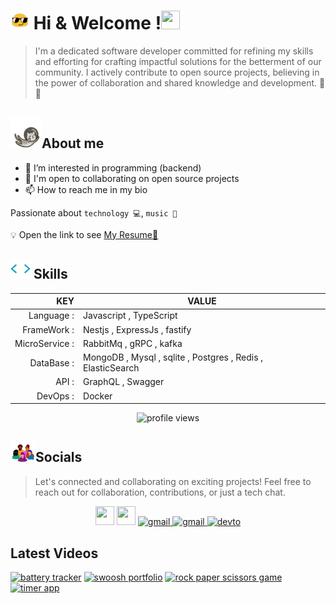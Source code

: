 <p><h1><img  width="30px" height="30px" src="./img/emoji.gif" > Hi & Welcome !<img width="30px" height="30px" src="https://user-images.githubusercontent.com/18350557/176309783-0785949b-9127-417c-8b55-ab5a4333674e.gif" alt=""></h1></p>

> I'm a dedicated software developer committed for refining my skills and efforting for crafting impactful solutions for the betterment of our community. I actively contribute to open source projects, believing in the power of collaboration and shared knowledge and development. 🍵🍪


<p align="left">
    <h2><img width="50px" height="50px" src="./img/astronautCat.gif" alt="cat">About me</h2>
</p>

- 👀 I’m interested in programming (backend)
- 🤝 I'm open to collaborating on open source projects
- 📫 How to reach me in my bio

 Passionate about `technology 💻`, `music 🎸`

 💡 Open the link to see <a href="">My Resume📃</a>

 <!-- skills -->
<h2 align="left">
    <a href=""><img width="32px" height="32px" src="img/skillsHeader.webp" alt="skills"></a> Skills
</h2>


| KEY           |                                            VALUE            |
|--------------:|-------------------------------------------------------------|
| Language                  :| Javascript , TypeScript                                     |
| FrameWork                 : | Nestjs , ExpressJs , fastify                                |
| MicroService  :| RabbitMq , gRPC    , kafka                                         |
| DataBase   :   | MongoDB , Mysql , sqlite , Postgres , Redis , ElasticSearch |
| API         :  | GraphQL , Swagger            |
| DevOps       : | Docker                                                      |

<p align="center"><img src="https://komarev.com/ghpvc/?username=Silent-Watcher&amp;color=4A62C2" alt="profile views"></p>
 <p align="right">
  <h2 align="left">
     <a href=""><img width="40px" src="img/socials.webp" alt="cat"></a>Socials
  </h2>
    
 >  Let's connected and collaborating on exciting projects!
 Feel free to reach out for collaboration, contributions, or just a tech chat.


 <p align="center">
     <a href="https://www.polywork.com/ali_nazari" rel="nofollow"><img src="https://raw.githubusercontent.com/danielcranney/readme-generator/main/public/icons/socials/polywork.svg" width="30" height="30" style="max-width: 100%;"></a>
      <!-- linkedin -->
        <a href="https://www.linkedin.com/in/alitte" rel="nofollow"><img src="https://raw.githubusercontent.com/danielcranney/readme-generator/main/public/icons/socials/linkedin.svg" width="30" height="30" style="max-width: 100%;"></a>
      <!-- gmail -->
        <a href="mailto:backendwithali@gmail.com" target="_blank">
          <picture>
              <source media="(prefers-color-scheme: dark)" srcset="https://skillicons.dev/icons?i=gmail&theme=dark">
              <source media="(prefers-color-scheme: light)" srcset="https://skillicons.dev/icons?i=gmail&theme=light">
              <img width="30px" height="30px" alt="gmail" src="https://skillicons.dev/icons?i=gmail">
          </picture>
        </a>
       <a href="https://discordapp.com/users/1047559485964681369" target="_blank">
          <picture>
              <source media="(prefers-color-scheme: dark)" srcset="https://skillicons.dev/icons?i=discord&theme=dark">
              <source media="(prefers-color-scheme: light)" srcset="https://skillicons.dev/icons?i=discord&theme=light">
              <img width="30px" height="30px" alt="gmail" src="https://skillicons.dev/icons?i=gmail">
          </picture>
        </a>
       <a href="https://dev.to/silentwatcher_95" target="_blank">
          <picture>
              <source media="(prefers-color-scheme: dark)" srcset="https://skillicons.dev/icons?i=devto&theme=dark">
              <source media="(prefers-color-scheme: light)" srcset="https://skillicons.dev/icons?i=devto&theme=light">
              <img width="30px" height="30px" alt="devto" src="https://skillicons.dev/icons?i=devto">
          </picture>
        </a>
  </p>
</p>


## Latest Videos 
<!-- BEGIN YOUTUBE-CARDS -->
[![battery tracker](https://ytcards.demolab.com/?id=U9mAME6us8Y&title=battery+tracker&lang=en&timestamp=1717184514&background_color=%230d1117&title_color=%23ffffff&stats_color=%23dedede&max_title_lines=1&width=250&border_radius=5 "battery tracker")](https://www.youtube.com/watch?v=U9mAME6us8Y)
[![swoosh portfolio](https://ytcards.demolab.com/?id=wdtD6YmLUVw&title=swoosh+portfolio&lang=en&timestamp=1717182571&background_color=%230d1117&title_color=%23ffffff&stats_color=%23dedede&max_title_lines=1&width=250&border_radius=5 "swoosh portfolio")](https://www.youtube.com/watch?v=wdtD6YmLUVw)
[![rock paper scissors game](https://ytcards.demolab.com/?id=dWFU6al_RYo&title=rock+paper+scissors+game&lang=en&timestamp=1717181808&background_color=%230d1117&title_color=%23ffffff&stats_color=%23dedede&max_title_lines=1&width=250&border_radius=5 "rock paper scissors game")](https://www.youtube.com/watch?v=dWFU6al_RYo)
[![timer app](https://ytcards.demolab.com/?id=q1B4Qo28qYU&title=timer+app&lang=en&timestamp=1717180865&background_color=%230d1117&title_color=%23ffffff&stats_color=%23dedede&max_title_lines=1&width=250&border_radius=5 "timer app")](https://www.youtube.com/watch?v=q1B4Qo28qYU)
<!-- END YOUTUBE-CARDS -->
